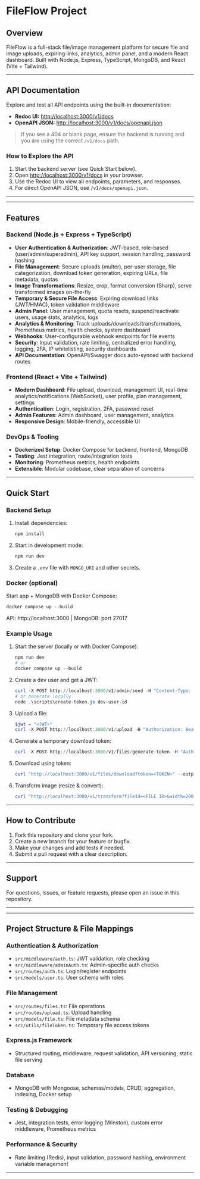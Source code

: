 

# FileFlow Project

## Overview
FileFlow is a full-stack file/image management platform for secure file and image uploads, expiring links, analytics, admin panel, and a modern React dashboard. Built with Node.js, Express, TypeScript, MongoDB, and React (Vite + Tailwind).

---

## API Documentation

Explore and test all API endpoints using the built-in documentation:

- **Redoc UI:** [http://localhost:3000/v1/docs](http://localhost:3000/v1/docs)
- **OpenAPI JSON:** [http://localhost:3000/v1/docs/openapi.json](http://localhost:3000/v1/docs/openapi.json)

> If you see a 404 or blank page, ensure the backend is running and you are using the correct `/v1/docs` path.

### How to Explore the API
1. Start the backend server (see Quick Start below).
2. Open [http://localhost:3000/v1/docs](http://localhost:3000/v1/docs) in your browser.
3. Use the Redoc UI to view all endpoints, parameters, and responses.
4. For direct OpenAPI JSON, use `/v1/docs/openapi.json`.

---

---

## Features

### Backend (Node.js + Express + TypeScript)
- **User Authentication & Authorization**: JWT-based, role-based (user/admin/superadmin), API key support, session handling, password hashing
- **File Management**: Secure uploads (multer), per-user storage, file categorization, download token generation, expiring URLs, file metadata, quotas
- **Image Transformations**: Resize, crop, format conversion (Sharp), serve transformed images on-the-fly
- **Temporary & Secure File Access**: Expiring download links (JWT/HMAC), token validation middleware
- **Admin Panel**: User management, quota resets, suspend/reactivate users, usage stats, analytics, logs
- **Analytics & Monitoring**: Track uploads/downloads/transformations, Prometheus metrics, health checks, system dashboard
- **Webhooks**: User-configurable webhook endpoints for file events
- **Security**: Input validation, rate limiting, centralized error handling, logging, 2FA, IP whitelisting, security dashboards
- **API Documentation**: OpenAPI/Swagger docs auto-synced with backend routes

### Frontend (React + Vite + Tailwind)
- **Modern Dashboard**: File upload, download, management UI, real-time analytics/notifications (WebSocket), user profile, plan management, settings
- **Authentication**: Login, registration, 2FA, password reset
- **Admin Features**: Admin dashboard, user management, analytics
- **Responsive Design**: Mobile-friendly, accessible UI

### DevOps & Tooling
- **Dockerized Setup**: Docker Compose for backend, frontend, MongoDB
- **Testing**: Jest integration, route/integration tests
- **Monitoring**: Prometheus metrics, health endpoints
- **Extensible**: Modular codebase, clear separation of concerns

---


## Quick Start

### Backend Setup
1. Install dependencies:
	```powershell
	npm install
	```
2. Start in development mode:
	```powershell
	npm run dev
	```
3. Create a `.env` file with `MONGO_URI` and other secrets.

### Docker (optional)
Start app + MongoDB with Docker Compose:
```powershell
docker compose up --build
```
API: http://localhost:3000  |  MongoDB: port 27017

### Example Usage
1. Start the server (locally or with Docker Compose):
	```powershell
	npm run dev
	# or
	docker compose up --build
	```
2. Create a dev user and get a JWT:
	```powershell
	curl -X POST http://localhost:3000/v1/admin/seed -H "Content-Type: application/json" -d '{"email":"dev@example.com"}'
	# or generate locally
	node .\scripts\create-token.js dev-user-id
	```
3. Upload a file:
	```powershell
	$jwt = "<JWT>"
	curl -X POST http://localhost:3000/v1/upload -H "Authorization: Bearer $jwt" -F "file=@C:\path\to\image.png" -H "x-category: avatars"
	```
4. Generate a temporary download token:
	```powershell
	curl -X POST http://localhost:3000/v1/files/generate-token -H "Authorization: Bearer $jwt" -H "Content-Type: application/json" -d '{"fileId":"<FILE_ID>","expiresIn":"5m"}'
	```
5. Download using token:
	```powershell
	curl "http://localhost:3000/v1/files/download?token=<TOKEN>" --output downloaded.png
	```
6. Transform image (resize & convert):
	```powershell
	curl "http://localhost:3000/v1/transform?fileId=<FILE_ID>&width=200&height=200&format=webp" --output thumb.webp
	```
---

## How to Contribute

1. Fork this repository and clone your fork.
2. Create a new branch for your feature or bugfix.
3. Make your changes and add tests if needed.
4. Submit a pull request with a clear description.

---

## Support

For questions, issues, or feature requests, please open an issue in this repository.

---

---

## Project Structure & File Mappings

### Authentication & Authorization
- `src/middleware/auth.ts`: JWT validation, role checking
- `src/middleware/adminAuth.ts`: Admin-specific auth checks
- `src/routes/auth.ts`: Login/register endpoints
- `src/models/user.ts`: User schema with roles

### File Management
- `src/routes/files.ts`: File operations
- `src/routes/upload.ts`: Upload handling
- `src/models/file.ts`: File metadata schema
- `src/utils/fileToken.ts`: Temporary file access tokens

### Express.js Framework
- Structured routing, middleware, request validation, API versioning, static file serving

### Database
- MongoDB with Mongoose, schemas/models, CRUD, aggregation, indexing, Docker setup

### Testing & Debugging
- Jest, integration tests, error logging (Winston), custom error middleware, Prometheus metrics

### Performance & Security
- Rate limiting (Redis), input validation, password hashing, environment variable management

---

